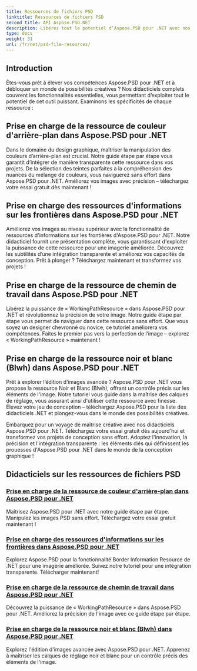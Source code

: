 ```yaml
---
title: Ressources de fichiers PSD
linktitle: Ressources de fichiers PSD
second_title: API Aspose.PSD.NET
description: Libérez tout le potentiel d’Aspose.PSD pour .NET avec nos tutoriels. Maîtrisez de manière transparente la couleur d’arrière-plan, les informations de bordure, le chemin de travail et les ressources en noir et blanc.
type: docs
weight: 31
url: /fr/net/psd-file-resources/
---
```


## Introduction

Êtes-vous prêt à élever vos compétences Aspose.PSD pour .NET et à débloquer un monde de possibilités créatives ? Nos didacticiels complets couvrent les fonctionnalités essentielles, vous permettant d’exploiter tout le potentiel de cet outil puissant. Examinons les spécificités de chaque ressource :

## Prise en charge de la ressource de couleur d'arrière-plan dans Aspose.PSD pour .NET

Dans le domaine du design graphique, maîtriser la manipulation des couleurs d’arrière-plan est crucial. Notre guide étape par étape vous garantit d’intégrer de manière transparente cette ressource dans vos projets. De la sélection des teintes parfaites à la compréhension des nuances du mélange de couleurs, vous naviguerez sans effort dans Aspose.PSD pour .NET. Améliorez vos images avec précision – téléchargez votre essai gratuit dès maintenant !

## Prise en charge des ressources d'informations sur les frontières dans Aspose.PSD pour .NET

Améliorez vos images au niveau supérieur avec la fonctionnalité de ressources d'informations sur les frontières d'Aspose.PSD pour .NET. Notre didacticiel fournit une présentation complète, vous garantissant d'exploiter la puissance de cette ressource pour une imagerie améliorée. Découvrez les subtilités d’une intégration transparente et améliorez vos capacités de conception. Prêt à plonger ? Téléchargez maintenant et transformez vos projets !

## Prise en charge de la ressource de chemin de travail dans Aspose.PSD pour .NET

Libérez la puissance de « WorkingPathResource » dans Aspose.PSD pour .NET et révolutionnez la précision de votre image. Notre guide étape par étape vous permet de naviguer dans cette ressource sans effort. Que vous soyez un designer chevronné ou novice, ce tutoriel améliorera vos compétences. Faites le premier pas vers la perfection de l’image – explorez « WorkingPathResource » maintenant !

## Prise en charge de la ressource noir et blanc (Blwh) dans Aspose.PSD pour .NET

Prêt à explorer l’édition d’images avancée ? Aspose.PSD pour .NET vous propose la ressource Noir et Blanc (Blwh), offrant un contrôle précis sur les éléments de l'image. Notre tutoriel vous guide dans la maîtrise des calques de réglage, vous assurant ainsi d'utiliser cette ressource avec finesse. Élevez votre jeu de conception – téléchargez Aspose.PSD pour la liste des didacticiels .NET et plongez-vous dans le monde des possibilités créatives.

Embarquez pour un voyage de maîtrise créative avec nos didacticiels Aspose.PSD pour .NET. Téléchargez votre essai gratuit dès aujourd'hui et transformez vos projets de conception sans effort. Adoptez l'innovation, la précision et l'intégration transparente : les éléments clés qui définissent les prouesses d'Aspose.PSD pour .NET dans le monde de la conception graphique !

## Didacticiels sur les ressources de fichiers PSD
### [Prise en charge de la ressource de couleur d'arrière-plan dans Aspose.PSD pour .NET](./supporting-background-color-resource/)
Maîtrisez Aspose.PSD pour .NET avec notre guide étape par étape. Manipulez les images PSD sans effort. Téléchargez votre essai gratuit maintenant !
### [Prise en charge des ressources d'informations sur les frontières dans Aspose.PSD pour .NET](./supporting-border-information-resource/)
Explorez Aspose.PSD pour la fonctionnalité Border Information Resource de .NET pour une imagerie améliorée. Suivez notre tutoriel pour une intégration transparente. Télécharger maintenant!
### [Prise en charge de la ressource de chemin de travail dans Aspose.PSD pour .NET](./supporting-working-path-resource/)
Découvrez la puissance de « WorkingPathResource » dans Aspose.PSD pour .NET. Améliorez la précision de l'image avec ce guide étape par étape.
### [Prise en charge de la ressource noir et blanc (Blwh) dans Aspose.PSD pour .NET](./supporting-black-and-white-blwh-resource/)
Explorez l'édition d'images avancée avec Aspose.PSD pour .NET. Apprenez à maîtriser les calques de réglage noir et blanc pour un contrôle précis des éléments de l'image.
